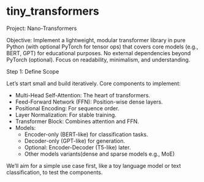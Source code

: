 # tiny_transformers

Project: Nano-Transformers

Objective: Implement a lightweight, modular transformer library in pure Python (with optional PyTorch for tensor ops) that covers core models (e.g., BERT, GPT) for educational purposes. No external dependencies beyond PyTorch (optional). Focus on readability, minimalism, and understanding.

Step 1: Define Scope

Let’s start small and build iteratively. Core components to implement:

* Multi-Head Self-Attention: The heart of transformers.
* Feed-Forward Network (FFN): Position-wise dense layers.
* Positional Encoding: For sequence order.
* Layer Normalization: For stable training.
* Transformer Block: Combines attention and FFN.
* Models:
    + Encoder-only (BERT-like) for classification tasks.
    + Decoder-only (GPT-like) for generation.
    + Optional: Encoder-Decoder (T5-like) later.
    + Other models variants(dense and sparse models e.g., MoE)

We’ll aim for a simple use case first, like a toy language model or text classification, to test the components.





